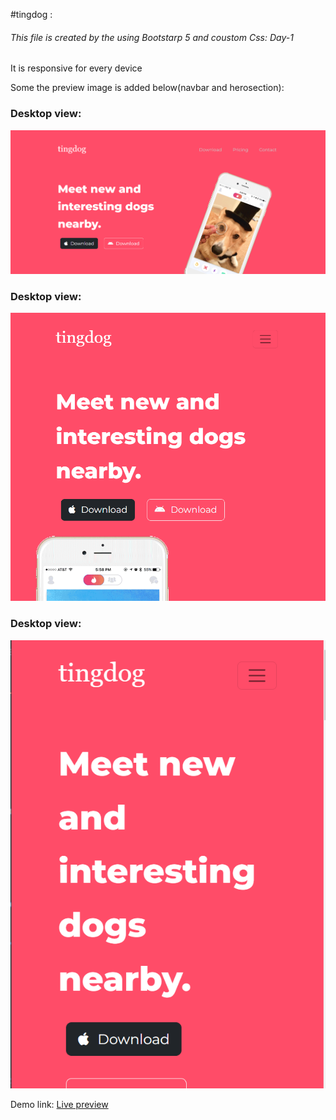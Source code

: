 #tingdog :

<h6>This file is created by the using Bootstarp 5 and coustom Css: Day-1</h6>

<p>It is responsive for every device</p>

<p>Some the preview image is added below(navbar and herosection):</p>

<h3>Desktop view:</h3>
<img src='images/Laptop-view.png' alt='screenshot'>

<h3>Desktop view:</h3>
<img src='images/tablet-view.png' alt='screenshot'>

<h3>Desktop view:</h3>
<img src='images/mobile-view.png' alt='screenshot'>

Demo link: <a href=''>Live preview</a>
